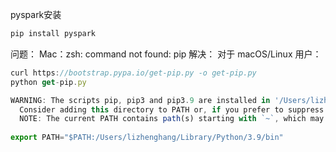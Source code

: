 pyspark安装
```javascript
pip install pyspark
```

问题：
Mac：zsh: command not found: pip
解决：
对于 macOS/Linux 用户：
```javascript
curl https://bootstrap.pypa.io/get-pip.py -o get-pip.py
python get-pip.py

WARNING: The scripts pip, pip3 and pip3.9 are installed in '/Users/lizhenghang/Library/Python/3.9/bin' which is not on PATH.
  Consider adding this directory to PATH or, if you prefer to suppress this warning, use --no-warn-script-location.
  NOTE: The current PATH contains path(s) starting with `~`, which may not be expanded by all applications.
    
export PATH="$PATH:/Users/lizhenghang/Library/Python/3.9/bin"
```
